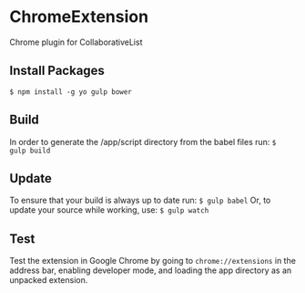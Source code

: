 # ChromeExtension
Chrome plugin for CollaborativeList

## Install Packages
`$ npm install -g yo gulp bower`

## Build
In order to generate the /app/script directory from the babel files run:
`$ gulp build`

## Update
To ensure that your build is always up to date run:
`$ gulp babel`
Or, to update your source while working, use:
`$ gulp watch`

## Test
Test the extension in Google Chrome by going to `chrome://extensions` in the address bar, enabling developer mode, and loading the app directory as an unpacked extension.

